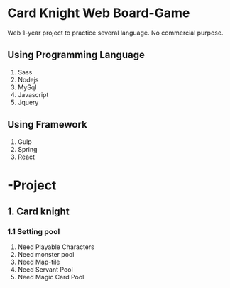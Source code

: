 # Card Knight Web Board-Game
  Web 1-year project to practice several language. No commercial purpose.


## Using Programming Language
  1. Sass
  2. Nodejs
  3. MySql
  4. Javascript
  5. Jquery

## Using Framework
  1. Gulp
  2. Spring 
  3. React



# -Project 

## 1. Card knight

### 1.1 Setting pool
  1. Need Playable Characters
  2. Need monster pool
  3. Need Map-tile 
  4. Need Servant Pool
  5. Need Magic Card Pool
  
  

